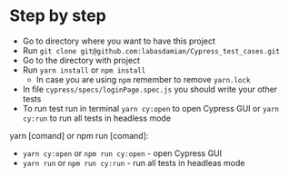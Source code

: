 # Step by step
- Go to directory where you want to have this project
- Run `git clone git@github.com:labasdamian/Cypress_test_cases.git`
- Go to the directory with project
- Run `yarn install` or `npm install`
  - In case you are using `npm` remember to remove `yarn.lock`
- In file `cypress/specs/loginPage.spec.js` you should write your other tests
- To run test run in terminal `yarn cy:open` to open Cypress GUI or `yarn cy:run` to run all tests in headless mode


yarn [comand] or npm run [comand]:
- `yarn cy:open` or `npm run cy:open` - open Cypress GUI
- `yarn run` or `npm run cy:run` - run all tests in headleas mode